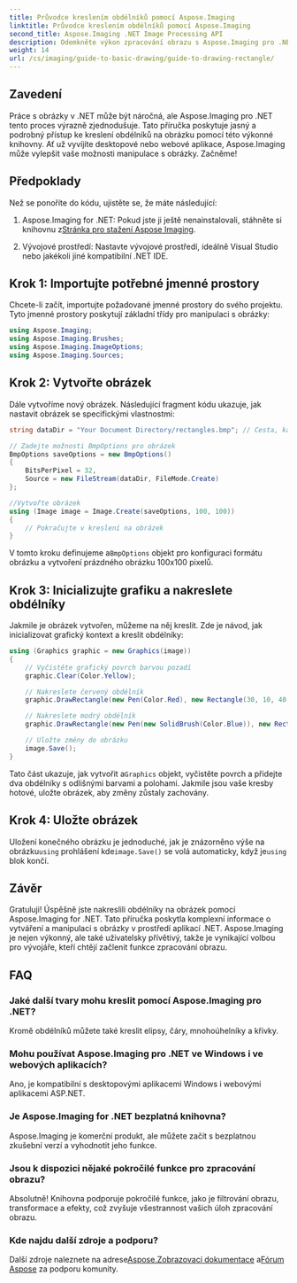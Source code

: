 ```yaml
---
title: Průvodce kreslením obdélníků pomocí Aspose.Imaging
linktitle: Průvodce kreslením obdélníků pomocí Aspose.Imaging
second_title: Aspose.Imaging .NET Image Processing API
description: Odemkněte výkon zpracování obrazu s Aspose.Imaging pro .NET v tomto komplexním průvodci. Naučte se vytvářet a manipulovat s obrázky, konkrétně se zaměřte na kreslení obdélníků s přizpůsobenými barvami a velikostmi.
weight: 14
url: /cs/imaging/guide-to-basic-drawing/guide-to-drawing-rectangle/
---
```

## Zavedení

Práce s obrázky v .NET může být náročná, ale Aspose.Imaging pro .NET tento proces výrazně zjednodušuje. Tato příručka poskytuje jasný a podrobný přístup ke kreslení obdélníků na obrázku pomocí této výkonné knihovny. Ať už vyvíjíte desktopové nebo webové aplikace, Aspose.Imaging může vylepšit vaše možnosti manipulace s obrázky. Začněme!

## Předpoklady

Než se ponoříte do kódu, ujistěte se, že máte následující:

1.  Aspose.Imaging for .NET: Pokud jste ji ještě nenainstalovali, stáhněte si knihovnu z[Stránka pro stažení Aspose Imaging](https://releases.aspose.com/imaging/net/).

2. Vývojové prostředí: Nastavte vývojové prostředí, ideálně Visual Studio nebo jakékoli jiné kompatibilní .NET IDE.

## Krok 1: Importujte potřebné jmenné prostory

Chcete-li začít, importujte požadované jmenné prostory do svého projektu. Tyto jmenné prostory poskytují základní třídy pro manipulaci s obrázky:

```csharp
using Aspose.Imaging;
using Aspose.Imaging.Brushes;
using Aspose.Imaging.ImageOptions;
using Aspose.Imaging.Sources;
```

## Krok 2: Vytvořte obrázek

Dále vytvoříme nový obrázek. Následující fragment kódu ukazuje, jak nastavit obrázek se specifickými vlastnostmi:

```csharp
string dataDir = "Your Document Directory/rectangles.bmp"; // Cesta, kam bude obrázek uložen

// Zadejte možnosti BmpOptions pro obrázek
BmpOptions saveOptions = new BmpOptions()
{
    BitsPerPixel = 32,
    Source = new FileStream(dataDir, FileMode.Create)
};

//Vytvořte obrázek
using (Image image = Image.Create(saveOptions, 100, 100))
{
    // Pokračujte v kreslení na obrázek
}
```

 V tomto kroku definujeme a`BmpOptions` objekt pro konfiguraci formátu obrázku a vytvoření prázdného obrázku 100x100 pixelů.

## Krok 3: Inicializujte grafiku a nakreslete obdélníky

Jakmile je obrázek vytvořen, můžeme na něj kreslit. Zde je návod, jak inicializovat grafický kontext a kreslit obdélníky:

```csharp
using (Graphics graphic = new Graphics(image))
{
    // Vyčistěte grafický povrch barvou pozadí
    graphic.Clear(Color.Yellow);

    // Nakreslete červený obdélník
    graphic.DrawRectangle(new Pen(Color.Red), new Rectangle(30, 10, 40, 80));

    // Nakreslete modrý obdélník
    graphic.DrawRectangle(new Pen(new SolidBrush(Color.Blue)), new Rectangle(10, 30, 80, 40));

    // Uložte změny do obrázku
    image.Save();
}
```

 Tato část ukazuje, jak vytvořit a`Graphics` objekt, vyčistěte povrch a přidejte dva obdélníky s odlišnými barvami a polohami. Jakmile jsou vaše kresby hotové, uložte obrázek, aby změny zůstaly zachovány.

## Krok 4: Uložte obrázek

 Uložení konečného obrázku je jednoduché, jak je znázorněno výše na obrázku`using` prohlášení kde`image.Save()` se volá automaticky, když je`using` blok končí.

## Závěr

Gratuluji! Úspěšně jste nakreslili obdélníky na obrázek pomocí Aspose.Imaging for .NET. Tato příručka poskytla komplexní informace o vytváření a manipulaci s obrázky v prostředí aplikací .NET. Aspose.Imaging je nejen výkonný, ale také uživatelsky přívětivý, takže je vynikající volbou pro vývojáře, kteří chtějí začlenit funkce zpracování obrazu.

## FAQ

### Jaké další tvary mohu kreslit pomocí Aspose.Imaging pro .NET?
Kromě obdélníků můžete také kreslit elipsy, čáry, mnohoúhelníky a křivky.

### Mohu používat Aspose.Imaging pro .NET ve Windows i ve webových aplikacích?
Ano, je kompatibilní s desktopovými aplikacemi Windows i webovými aplikacemi ASP.NET.

### Je Aspose.Imaging for .NET bezplatná knihovna?
Aspose.Imaging je komerční produkt, ale můžete začít s bezplatnou zkušební verzí a vyhodnotit jeho funkce.

### Jsou k dispozici nějaké pokročilé funkce pro zpracování obrazu?
Absolutně! Knihovna podporuje pokročilé funkce, jako je filtrování obrazu, transformace a efekty, což zvyšuje všestrannost vašich úloh zpracování obrazu.

### Kde najdu další zdroje a podporu?
 Další zdroje naleznete na adrese[Aspose.Zobrazovací dokumentace](https://reference.aspose.com/imaging/net/) a[Fórum Aspose](https://forum.aspose.com/) za podporu komunity.